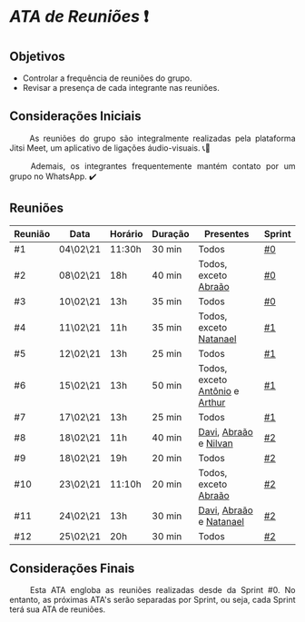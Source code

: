 # *ATA de Reuniões* ❗

## Objetivos
* Controlar a frequência de reuniões do grupo.
* Revisar a presença de cada integrante nas reuniões.

## Considerações Iniciais
<p align="justify"> &emsp;&emsp; As reuniões do grupo são integralmente realizadas pela plataforma Jitsi Meet, um aplicativo de ligações áudio-visuais. 📞📸 
<p align="justify"> &emsp;&emsp; Ademais, os integrantes frequentemente mantém contato por um grupo no WhatsApp. ✔️


## Reuniões 
| Reunião | Data | Horário | Duração | Presentes | Sprint |
| --- | ---- | ----- | ------- | ------- | --- |
| #1 | 04\02\21 | 11:30h | 30 min | Todos | [#0](https://github.com/fga-eps-mds/MDS-2020-2-G7/blob/main/docs/sprints/planning/sprint_0.md) |
| #2 | 08\02\21 | 18h | 40 min | Todos, exceto [Abraão](https://github.com/Abraao1231) | [#0](https://github.com/fga-eps-mds/MDS-2020-2-G7/blob/main/docs/sprints/planning/sprint_0.md) |
| #3 | 10\02\21 | 13h | 35 min | Todos | [#0](https://github.com/fga-eps-mds/MDS-2020-2-G7/blob/main/docs/sprints/planning/sprint_0.md) |
| #4 | 11\02\21 | 11h | 35 min | Todos, exceto [Natanael](https://github.com/fernandes-natanael) | [#1](https://github.com/fga-eps-mds/MDS-2020-2-G7/blob/main/docs/sprints/planning/sprint_1.md) |
| #5 | 12\02\21 | 13h | 25 min | Todos | [#1](https://github.com/fga-eps-mds/MDS-2020-2-G7/blob/main/docs/sprints/planning/sprint_1.md) |
| #6 | 15\02\21 | 13h | 50 min | Todos, exceto [Antônio](https://github.com/antoniotoineto) e [Arthur](https://github.com/art1505) | [#1](https://github.com/fga-eps-mds/MDS-2020-2-G7/blob/main/docs/sprints/planning/sprint_1.md) |
| #7 | 17\02\21 | 13h | 25 min | Todos | [#1](https://github.com/fga-eps-mds/MDS-2020-2-G7/blob/main/docs/sprints/planning/sprint_1.md) |
| #8 | 18\02\21 | 11h | 40 min | [Davi](https://github.com/DaviMatheus), [Abraão](https://github.com/Abraao1231) e [Nilvan](https://github.com/juninhigh) | [#2](https://github.com/fga-eps-mds/MDS-2020-2-G7/blob/main/docs/sprints/planning/sprint_2.md) |
| #9 | 18\02\21 | 19h | 20 min | Todos | [#2](https://github.com/fga-eps-mds/MDS-2020-2-G7/blob/main/docs/sprints/planning/sprint_2.md) |
| #10 | 23\02\21 | 11:10h | 20 min | Todos, exceto [Abraão](https://github.com/Abraao1231) | [#2](https://github.com/fga-eps-mds/MDS-2020-2-G7/blob/main/docs/sprints/planning/sprint_2.md) |
| #11 | 24\02\21 | 13h | 30 min | [Davi](https://github.com/DaviMatheus), [Abraão](https://github.com/Abraao1231) e [Natanael](https://github.com/fernandes-natanael) | [#2](https://github.com/fga-eps-mds/MDS-2020-2-G7/blob/main/docs/sprints/planning/sprint_2.md) |
| #12 | 25\02\21 | 20h | 30 min | Todos | [#2](https://github.com/fga-eps-mds/MDS-2020-2-G7/blob/main/docs/sprints/planning/sprint_2.md) |


## Considerações Finais
<p align="justify"> &emsp;&emsp; Esta ATA engloba as reuniões realizadas desde da Sprint #0. No entanto, as próximas ATA's serão separadas por Sprint, ou seja, cada Sprint terá sua ATA de reuniões.
